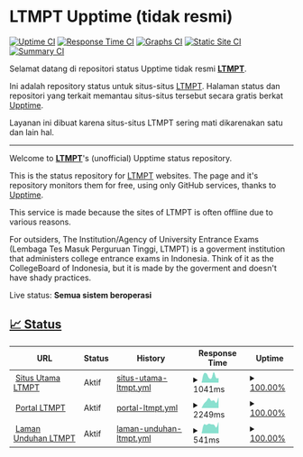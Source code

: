 # LTMPT Upptime (tidak resmi)

[![Uptime CI](https://github.com/Hans5958/LTMPT-Upptime/workflows/Uptime%20CI/badge.svg)](https://github.com/Hans5958/LTMPT-Upptime/actions?query=workflow%3A%22Uptime+CI%22)
[![Response Time CI](https://github.com/Hans5958/LTMPT-Upptime/workflows/Response%20Time%20CI/badge.svg)](https://github.com/Hans5958/LTMPT-Upptime/actions?query=workflow%3A%22Response+Time+CI%22)
[![Graphs CI](https://github.com/Hans5958/LTMPT-Upptime/workflows/Graphs%20CI/badge.svg)](https://github.com/Hans5958/LTMPT-Upptime/actions?query=workflow%3A%22Graphs+CI%22)
[![Static Site CI](https://github.com/Hans5958/LTMPT-Upptime/workflows/Static%20Site%20CI/badge.svg)](https://github.com/Hans5958/LTMPT-Upptime/actions?query=workflow%3A%22Static+Site+CI%22)
[![Summary CI](https://github.com/Hans5958/LTMPT-Upptime/workflows/Summary%20CI/badge.svg)](https://github.com/Hans5958/LTMPT-Upptime/actions?query=workflow%3A%22Summary+CI%22)

Selamat datang di repositori status Upptime tidak resmi **[LTMPT](https://ltmpt.ac.id)**.

Ini adalah repository status untuk situs-situs [LTMPT](https://ltmpt.ac.id). Halaman status dan repositori yang terkait memantau situs-situs tersebut secara gratis berkat [Upptime](https://github.com/upptime/upptime).

Layanan ini dibuat karena situs-situs LTMPT sering mati dikarenakan satu dan lain hal.

---

Welcome to **[LTMPT](https://ltmpt.ac.id)**'s (unofficial) Upptime status repository.

This is the status repository for [LTMPT](https://ltmpt.ac.id) websites. The page and it's repository monitors them for free, using only GitHub services, thanks to [Upptime](https://github.com/upptime/upptime).

This service is made because the sites of LTMPT is often offline due to various reasons.

For outsiders, The Institution/Agency of University Entrance Exams (Lembaga Tes Masuk Perguruan Tinggi, LTMPT) is a goverment institution that administers college entrance exams in Indonesia. Think of it as the CollegeBoard of Indonesia, but it is made by the goverment and doesn't have shady practices.

Live status: <!--live status--> **Semua sistem beroperasi**

## [📈 Status](https://ltmpt-upptime.netlify.app)

<!--start: status pages-->
<!-- This summary is generated by Upptime (https://github.com/upptime/upptime) -->
<!-- Do not edit this manually, your changes will be overwritten -->
<!-- prettier-ignore -->
| URL | Status | History | Response Time | Uptime |
| --- | ------ | ------- | ------------- | ------ |
| <img alt="" src="https://favicons.githubusercontent.com/ltmpt.ac.id" height="13"> [Situs Utama LTMPT](https://ltmpt.ac.id) | Aktif | [situs-utama-ltmpt.yml](https://github.com/Hans5958/LTMPT-Upptime/commits/HEAD/history/situs-utama-ltmpt.yml) | <details><summary><img alt="Response time graph" src="./graphs/situs-utama-ltmpt/response-time-week.png" height="20"> 1041ms</summary><br><a href="https://ltmpt-upptime.netlify.app/history/situs-utama-ltmpt"><img alt="Response time 2223" src="https://img.shields.io/endpoint?url=https%3A%2F%2Fraw.githubusercontent.com%2FHans5958%2FLTMPT-Upptime%2FHEAD%2Fapi%2Fsitus-utama-ltmpt%2Fresponse-time.json"></a><br><a href="https://ltmpt-upptime.netlify.app/history/situs-utama-ltmpt"><img alt="24-hour response time 702" src="https://img.shields.io/endpoint?url=https%3A%2F%2Fraw.githubusercontent.com%2FHans5958%2FLTMPT-Upptime%2FHEAD%2Fapi%2Fsitus-utama-ltmpt%2Fresponse-time-day.json"></a><br><a href="https://ltmpt-upptime.netlify.app/history/situs-utama-ltmpt"><img alt="7-day response time 1041" src="https://img.shields.io/endpoint?url=https%3A%2F%2Fraw.githubusercontent.com%2FHans5958%2FLTMPT-Upptime%2FHEAD%2Fapi%2Fsitus-utama-ltmpt%2Fresponse-time-week.json"></a><br><a href="https://ltmpt-upptime.netlify.app/history/situs-utama-ltmpt"><img alt="30-day response time 779" src="https://img.shields.io/endpoint?url=https%3A%2F%2Fraw.githubusercontent.com%2FHans5958%2FLTMPT-Upptime%2FHEAD%2Fapi%2Fsitus-utama-ltmpt%2Fresponse-time-month.json"></a><br><a href="https://ltmpt-upptime.netlify.app/history/situs-utama-ltmpt"><img alt="1-year response time 2223" src="https://img.shields.io/endpoint?url=https%3A%2F%2Fraw.githubusercontent.com%2FHans5958%2FLTMPT-Upptime%2FHEAD%2Fapi%2Fsitus-utama-ltmpt%2Fresponse-time-year.json"></a></details> | <details><summary><a href="https://ltmpt-upptime.netlify.app/history/situs-utama-ltmpt">100.00%</a></summary><a href="https://ltmpt-upptime.netlify.app/history/situs-utama-ltmpt"><img alt="All-time uptime 100.00%" src="https://img.shields.io/endpoint?url=https%3A%2F%2Fraw.githubusercontent.com%2FHans5958%2FLTMPT-Upptime%2FHEAD%2Fapi%2Fsitus-utama-ltmpt%2Fuptime.json"></a><br><a href="https://ltmpt-upptime.netlify.app/history/situs-utama-ltmpt"><img alt="24-hour uptime 100.00%" src="https://img.shields.io/endpoint?url=https%3A%2F%2Fraw.githubusercontent.com%2FHans5958%2FLTMPT-Upptime%2FHEAD%2Fapi%2Fsitus-utama-ltmpt%2Fuptime-day.json"></a><br><a href="https://ltmpt-upptime.netlify.app/history/situs-utama-ltmpt"><img alt="7-day uptime 100.00%" src="https://img.shields.io/endpoint?url=https%3A%2F%2Fraw.githubusercontent.com%2FHans5958%2FLTMPT-Upptime%2FHEAD%2Fapi%2Fsitus-utama-ltmpt%2Fuptime-week.json"></a><br><a href="https://ltmpt-upptime.netlify.app/history/situs-utama-ltmpt"><img alt="30-day uptime 100.00%" src="https://img.shields.io/endpoint?url=https%3A%2F%2Fraw.githubusercontent.com%2FHans5958%2FLTMPT-Upptime%2FHEAD%2Fapi%2Fsitus-utama-ltmpt%2Fuptime-month.json"></a><br><a href="https://ltmpt-upptime.netlify.app/history/situs-utama-ltmpt"><img alt="1-year uptime 100.00%" src="https://img.shields.io/endpoint?url=https%3A%2F%2Fraw.githubusercontent.com%2FHans5958%2FLTMPT-Upptime%2FHEAD%2Fapi%2Fsitus-utama-ltmpt%2Fuptime-year.json"></a></details>
| <img alt="" src="https://favicons.githubusercontent.com/portal.ltmpt.ac.id" height="13"> [Portal LTMPT](https://portal.ltmpt.ac.id) | Aktif | [portal-ltmpt.yml](https://github.com/Hans5958/LTMPT-Upptime/commits/HEAD/history/portal-ltmpt.yml) | <details><summary><img alt="Response time graph" src="./graphs/portal-ltmpt/response-time-week.png" height="20"> 2249ms</summary><br><a href="https://ltmpt-upptime.netlify.app/history/portal-ltmpt"><img alt="Response time 1786" src="https://img.shields.io/endpoint?url=https%3A%2F%2Fraw.githubusercontent.com%2FHans5958%2FLTMPT-Upptime%2FHEAD%2Fapi%2Fportal-ltmpt%2Fresponse-time.json"></a><br><a href="https://ltmpt-upptime.netlify.app/history/portal-ltmpt"><img alt="24-hour response time 3238" src="https://img.shields.io/endpoint?url=https%3A%2F%2Fraw.githubusercontent.com%2FHans5958%2FLTMPT-Upptime%2FHEAD%2Fapi%2Fportal-ltmpt%2Fresponse-time-day.json"></a><br><a href="https://ltmpt-upptime.netlify.app/history/portal-ltmpt"><img alt="7-day response time 2249" src="https://img.shields.io/endpoint?url=https%3A%2F%2Fraw.githubusercontent.com%2FHans5958%2FLTMPT-Upptime%2FHEAD%2Fapi%2Fportal-ltmpt%2Fresponse-time-week.json"></a><br><a href="https://ltmpt-upptime.netlify.app/history/portal-ltmpt"><img alt="30-day response time 1817" src="https://img.shields.io/endpoint?url=https%3A%2F%2Fraw.githubusercontent.com%2FHans5958%2FLTMPT-Upptime%2FHEAD%2Fapi%2Fportal-ltmpt%2Fresponse-time-month.json"></a><br><a href="https://ltmpt-upptime.netlify.app/history/portal-ltmpt"><img alt="1-year response time 1786" src="https://img.shields.io/endpoint?url=https%3A%2F%2Fraw.githubusercontent.com%2FHans5958%2FLTMPT-Upptime%2FHEAD%2Fapi%2Fportal-ltmpt%2Fresponse-time-year.json"></a></details> | <details><summary><a href="https://ltmpt-upptime.netlify.app/history/portal-ltmpt">100.00%</a></summary><a href="https://ltmpt-upptime.netlify.app/history/portal-ltmpt"><img alt="All-time uptime 99.89%" src="https://img.shields.io/endpoint?url=https%3A%2F%2Fraw.githubusercontent.com%2FHans5958%2FLTMPT-Upptime%2FHEAD%2Fapi%2Fportal-ltmpt%2Fuptime.json"></a><br><a href="https://ltmpt-upptime.netlify.app/history/portal-ltmpt"><img alt="24-hour uptime 100.00%" src="https://img.shields.io/endpoint?url=https%3A%2F%2Fraw.githubusercontent.com%2FHans5958%2FLTMPT-Upptime%2FHEAD%2Fapi%2Fportal-ltmpt%2Fuptime-day.json"></a><br><a href="https://ltmpt-upptime.netlify.app/history/portal-ltmpt"><img alt="7-day uptime 100.00%" src="https://img.shields.io/endpoint?url=https%3A%2F%2Fraw.githubusercontent.com%2FHans5958%2FLTMPT-Upptime%2FHEAD%2Fapi%2Fportal-ltmpt%2Fuptime-week.json"></a><br><a href="https://ltmpt-upptime.netlify.app/history/portal-ltmpt"><img alt="30-day uptime 99.70%" src="https://img.shields.io/endpoint?url=https%3A%2F%2Fraw.githubusercontent.com%2FHans5958%2FLTMPT-Upptime%2FHEAD%2Fapi%2Fportal-ltmpt%2Fuptime-month.json"></a><br><a href="https://ltmpt-upptime.netlify.app/history/portal-ltmpt"><img alt="1-year uptime 99.89%" src="https://img.shields.io/endpoint?url=https%3A%2F%2Fraw.githubusercontent.com%2FHans5958%2FLTMPT-Upptime%2FHEAD%2Fapi%2Fportal-ltmpt%2Fuptime-year.json"></a></details>
| <img alt="" src="https://favicons.githubusercontent.com/download.ltmpt.ac.id" height="13"> [Laman Unduhan LTMPT](https://download.ltmpt.ac.id/) | Aktif | [laman-unduhan-ltmpt.yml](https://github.com/Hans5958/LTMPT-Upptime/commits/HEAD/history/laman-unduhan-ltmpt.yml) | <details><summary><img alt="Response time graph" src="./graphs/laman-unduhan-ltmpt/response-time-week.png" height="20"> 541ms</summary><br><a href="https://ltmpt-upptime.netlify.app/history/laman-unduhan-ltmpt"><img alt="Response time 520" src="https://img.shields.io/endpoint?url=https%3A%2F%2Fraw.githubusercontent.com%2FHans5958%2FLTMPT-Upptime%2FHEAD%2Fapi%2Flaman-unduhan-ltmpt%2Fresponse-time.json"></a><br><a href="https://ltmpt-upptime.netlify.app/history/laman-unduhan-ltmpt"><img alt="24-hour response time 692" src="https://img.shields.io/endpoint?url=https%3A%2F%2Fraw.githubusercontent.com%2FHans5958%2FLTMPT-Upptime%2FHEAD%2Fapi%2Flaman-unduhan-ltmpt%2Fresponse-time-day.json"></a><br><a href="https://ltmpt-upptime.netlify.app/history/laman-unduhan-ltmpt"><img alt="7-day response time 541" src="https://img.shields.io/endpoint?url=https%3A%2F%2Fraw.githubusercontent.com%2FHans5958%2FLTMPT-Upptime%2FHEAD%2Fapi%2Flaman-unduhan-ltmpt%2Fresponse-time-week.json"></a><br><a href="https://ltmpt-upptime.netlify.app/history/laman-unduhan-ltmpt"><img alt="30-day response time 546" src="https://img.shields.io/endpoint?url=https%3A%2F%2Fraw.githubusercontent.com%2FHans5958%2FLTMPT-Upptime%2FHEAD%2Fapi%2Flaman-unduhan-ltmpt%2Fresponse-time-month.json"></a><br><a href="https://ltmpt-upptime.netlify.app/history/laman-unduhan-ltmpt"><img alt="1-year response time 520" src="https://img.shields.io/endpoint?url=https%3A%2F%2Fraw.githubusercontent.com%2FHans5958%2FLTMPT-Upptime%2FHEAD%2Fapi%2Flaman-unduhan-ltmpt%2Fresponse-time-year.json"></a></details> | <details><summary><a href="https://ltmpt-upptime.netlify.app/history/laman-unduhan-ltmpt">100.00%</a></summary><a href="https://ltmpt-upptime.netlify.app/history/laman-unduhan-ltmpt"><img alt="All-time uptime 100.00%" src="https://img.shields.io/endpoint?url=https%3A%2F%2Fraw.githubusercontent.com%2FHans5958%2FLTMPT-Upptime%2FHEAD%2Fapi%2Flaman-unduhan-ltmpt%2Fuptime.json"></a><br><a href="https://ltmpt-upptime.netlify.app/history/laman-unduhan-ltmpt"><img alt="24-hour uptime 100.00%" src="https://img.shields.io/endpoint?url=https%3A%2F%2Fraw.githubusercontent.com%2FHans5958%2FLTMPT-Upptime%2FHEAD%2Fapi%2Flaman-unduhan-ltmpt%2Fuptime-day.json"></a><br><a href="https://ltmpt-upptime.netlify.app/history/laman-unduhan-ltmpt"><img alt="7-day uptime 100.00%" src="https://img.shields.io/endpoint?url=https%3A%2F%2Fraw.githubusercontent.com%2FHans5958%2FLTMPT-Upptime%2FHEAD%2Fapi%2Flaman-unduhan-ltmpt%2Fuptime-week.json"></a><br><a href="https://ltmpt-upptime.netlify.app/history/laman-unduhan-ltmpt"><img alt="30-day uptime 100.00%" src="https://img.shields.io/endpoint?url=https%3A%2F%2Fraw.githubusercontent.com%2FHans5958%2FLTMPT-Upptime%2FHEAD%2Fapi%2Flaman-unduhan-ltmpt%2Fuptime-month.json"></a><br><a href="https://ltmpt-upptime.netlify.app/history/laman-unduhan-ltmpt"><img alt="1-year uptime 100.00%" src="https://img.shields.io/endpoint?url=https%3A%2F%2Fraw.githubusercontent.com%2FHans5958%2FLTMPT-Upptime%2FHEAD%2Fapi%2Flaman-unduhan-ltmpt%2Fuptime-year.json"></a></details>

<!--end: status pages-->
